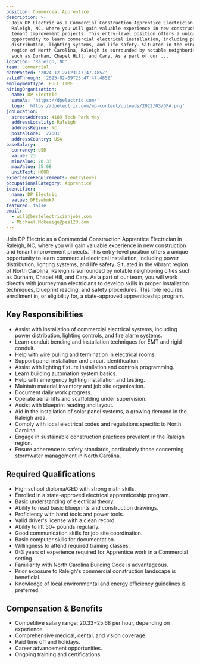 ```yaml
---
position: Commercial Apprentice
description: >-
  Join DP Electric as a Commercial Construction Apprentice Electrician in
  Raleigh, NC, where you will gain valuable experience in new construction and
  tenant improvement projects. This entry-level position offers a unique
  opportunity to learn commercial electrical installation, including power
  distribution, lighting systems, and life safety. Situated in the vibrant
  region of North Carolina, Raleigh is surrounded by notable neighboring cities
  such as Durham, Chapel Hill, and Cary. As a part of our ...
location: 'Raleigh, NC'
team: Commercial
datePosted: '2024-12-27T23:47:47.485Z'
validThrough: '2025-02-09T23:47:47.485Z'
employmentType: FULL_TIME
hiringOrganization:
  name: DP Electric
  sameAs: 'https://dpelectric.com/'
  logo: 'https://dpelectric.com/wp-content/uploads/2022/03/DPA.png'
jobLocation:
  streetAddress: 4189 Tech Park Way
  addressLocality: Raleigh
  addressRegion: NC
  postalCode: '27601'
  addressCountry: USA
baseSalary:
  currency: USD
  value: 23
  minValue: 20.33
  maxValue: 25.68
  unitText: HOUR
experienceRequirements: entryLevel
occupationalCategory: Apprentice
identifier:
  name: DP Electric
  value: DPEswbmk7
featured: false
email:
  - will@bestelectricianjobs.com
  - Michael.Mckeaige@pes123.com
---
```




Join DP Electric as a Commercial Construction Apprentice Electrician in Raleigh, NC, where you will gain valuable experience in new construction and tenant improvement projects. This entry-level position offers a unique opportunity to learn commercial electrical installation, including power distribution, lighting systems, and life safety. Situated in the vibrant region of North Carolina, Raleigh is surrounded by notable neighboring cities such as Durham, Chapel Hill, and Cary. As a part of our team, you will work directly with journeyman electricians to develop skills in proper installation techniques, blueprint reading, and safety procedures. This role requires enrollment in, or eligibility for, a state-approved apprenticeship program. 

## Key Responsibilities
- Assist with installation of commercial electrical systems, including power distribution, lighting controls, and fire alarm systems.
- Learn conduit bending and installation techniques for EMT and rigid conduit.
- Help with wire pulling and termination in electrical rooms.
- Support panel installation and circuit identification.
- Assist with lighting fixture installation and controls programming.
- Learn building automation system basics.
- Help with emergency lighting installation and testing.
- Maintain material inventory and job site organization.
- Document daily work progress.
- Operate aerial lifts and scaffolding under supervision.
- Assist with blueprint reading and layout.
- Aid in the installation of solar panel systems, a growing demand in the Raleigh area.
- Comply with local electrical codes and regulations specific to North Carolina.
- Engage in sustainable construction practices prevalent in the Raleigh region.
- Ensure adherence to safety standards, particularly those concerning stormwater management in North Carolina.

## Required Qualifications
- High school diploma/GED with strong math skills.
- Enrolled in a state-approved electrical apprenticeship program.
- Basic understanding of electrical theory.
- Ability to read basic blueprints and construction drawings.
- Proficiency with hand tools and power tools.
- Valid driver's license with a clean record.
- Ability to lift 50+ pounds regularly.
- Good communication skills for job site coordination.
- Basic computer skills for documentation.
- Willingness to attend required training classes.
- 0-3 years of experience required for Apprentice work in a Commercial setting.
- Familiarity with North Carolina Building Code is advantageous.
- Prior exposure to Raleigh's commercial construction landscape is beneficial.
- Knowledge of local environmental and energy efficiency guidelines is preferred.

## Compensation & Benefits
- Competitive salary range: $20.33-$25.68 per hour, depending on experience.
- Comprehensive medical, dental, and vision coverage.
- Paid time off and holidays.
- Career advancement opportunities.
- Ongoing training and certifications.
